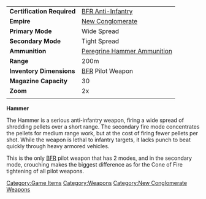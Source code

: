 |                            |                                                                          |
| -------------------------- | ------------------------------------------------------------------------ |
| **Certification Required** | [BFR Anti-Infantry](BFR_Anti-Infantry.md "wikilink")                     |
| **Empire**                 | [New Conglomerate](New_Conglomerate.md "wikilink")                       |
| **Primary Mode**           | Wide Spread                                                              |
| **Secondary Mode**         | Tight Spread                                                             |
| **Ammunition**             | [Peregrine Hammer Ammunition](Peregrine_Hammer_Ammunition.md "wikilink") |
| **Range**                  | 200m                                                                     |
| **Inventory Dimensions**   | [BFR](BFR.md "wikilink") Pilot Weapon                                    |
| **Magazine Capacity**      | 30                                                                       |
| **Zoom**                   | 2x                                                                       |
|                            |                                                                          |

**Hammer**

The Hammer is a serious anti-infantry weapon, firing a wide spread of
shredding pellets over a short range. The secondary fire mode
concentrates the pellets for medium range work, but at the cost of
firing fewer pellets per shot. While the weapon is lethal to infantry
targets, it lacks punch to beat quickly through heavy armored vehicles.

This is the only [BFR](BFR.md "wikilink") pilot weapon that has 2 modes,
and in the secondary mode, crouching makes the biggest difference as for
the Cone of Fire tightening of all pilot weapons.

[Category:Game Items](Category:Game_Items.md "wikilink")
[Category:Weapons](Category:Weapons.md "wikilink") [Category:New
Conglomerate Weapons](Category:New_Conglomerate_Weapons.md "wikilink")
